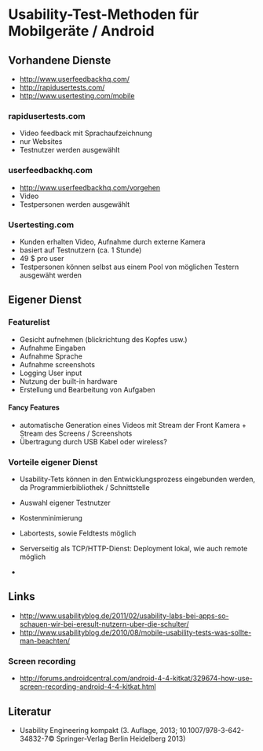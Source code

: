 # Usability-Test-Methoden für Mobilgeräte / Android

## Vorhandene Dienste

* http://www.userfeedbackhq.com/
* http://rapidusertests.com/
* http://www.usertesting.com/mobile

### rapidusertests.com

* Video feedback mit Sprachaufzeichnung
* nur Websites
* Testnutzer werden ausgewählt

### userfeedbackhq.com

* http://www.userfeedbackhq.com/vorgehen
* Video 
* Testpersonen werden ausgewählt

### Usertesting.com

* Kunden erhalten Video, Aufnahme durch externe Kamera
* basiert auf Testnutzern (ca. 1 Stunde)
* 49 $ pro user
* Testpersonen können selbst aus einem Pool von möglichen Testern ausgewäht werden

## Eigener Dienst

### Featurelist

* Gesicht aufnehmen (blickrichtung des Kopfes usw.)
* Aufnahme Eingaben
* Aufnahme Sprache
* Aufnahme screenshots
* Logging User input
* Nutzung der built-in hardware
* Erstellung und Bearbeitung von Aufgaben 

#### Fancy Features

* automatische Generation eines Videos mit Stream der Front Kamera + Stream des Screens / Screenshots
* Übertragung durch USB Kabel oder wireless?

### Vorteile eigener Dienst

* Usability-Tets können in den Entwicklungsprozess eingebunden werden, da Programmierbibliothek / Schnittstelle
* Auswahl eigener Testnutzer 
* Kostenminimierung
* Labortests, sowie Feldtests möglich

* Serverseitig als TCP/HTTP-Dienst: Deployment lokal, wie auch remote möglich 
* 

## Links

* http://www.usabilityblog.de/2011/02/usability-labs-bei-apps-so-schauen-wir-bei-eresult-nutzern-uber-die-schulter/
* http://www.usabilityblog.de/2010/08/mobile-usability-tests-was-sollte-man-beachten/

### Screen recording

* http://forums.androidcentral.com/android-4-4-kitkat/329674-how-use-screen-recording-android-4-4-kitkat.html

## Literatur

* Usability Engineering kompakt (3. Auflage, 2013; 10.1007/978-3-642-34832-7© Springer-Verlag Berlin Heidelberg 2013)
